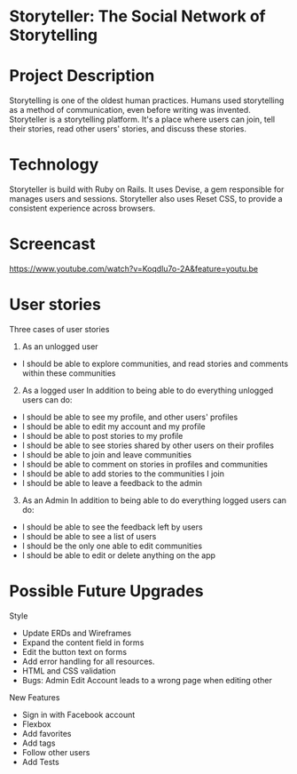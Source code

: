 # Storyteller: The Social Network of Storytelling

# Project Description
Storytelling is one of the oldest human practices. Humans used storytelling as a method of communication, even before writing was invented.
Storyteller is a storytelling platform. It's a place where users can join, tell their stories, read other users' stories, and discuss these stories.

# Technology
Storyteller is build with Ruby on Rails. It uses Devise, a gem responsible for manages users and sessions. Storyteller also uses Reset CSS, to provide a consistent experience across browsers.

# Screencast
https://www.youtube.com/watch?v=Koqdlu7o-2A&feature=youtu.be

# User stories
Three cases of user stories

1. As an unlogged user
- I should be able to explore communities, and read stories and comments within these communities

2. As a logged user
In addition to being able to do everything unlogged users can do:
- I should be able to see my profile, and other users' profiles
- I should be able to edit my account and my profile
- I should be able to post stories to my profile
- I should be able to see stories shared by other users on their profiles
- I should be able to join and leave communities
- I should be able to comment on stories in profiles and communities
- I should be able to add stories to the communities I join
- I should be able to leave a feedback to the admin

3. As an Admin
In addition to being able to do everything logged users can do:
- I should be able to see the feedback left by users
- I should be able to see a list of users
- I should be the only one able to edit communities
- I should be able to edit or delete anything on the app

# Possible Future Upgrades
Style
- Update ERDs and Wireframes
- Expand the content field in forms
- Edit the button text on forms
- Add error handling for all resources.
- HTML and CSS validation
- Bugs: Admin Edit Account leads to a wrong page when editing other

New Features
- Sign in with Facebook account
- Flexbox
- Add favorites
- Add tags
- Follow other users
- Add Tests
